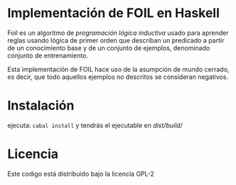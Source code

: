 # Implementación de FOIL en Haskell
Foil es un algoritmo de *programación lógica inductiva* usado para aprender reglas usando lógica de primer orden que describan un predicado a partir de un conocimiento base y de un conjunto de ejemplos, denominado conjunto de entrenamiento.

Esta implementación de FOIL hace uso de la asumpción de mundo cerrado, es decir, que todo aquellos ejemplos no descritos se consideran negativos.

# Instalación

ejecuta: `cabal install` y tendrás el ejecutable en *dist/build/*

# Licencia

Este codigo está distribuido bajo la licencia GPL-2
